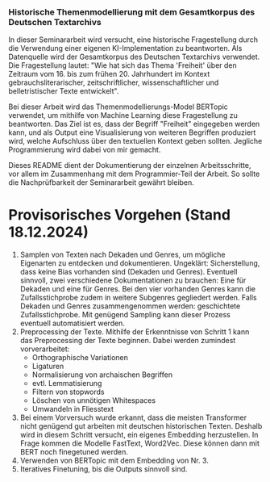 ### Historische Themenmodellierung mit dem Gesamtkorpus des Deutschen Textarchivs ###
In dieser Seminararbeit wird versucht, eine historische Fragestellung durch die Verwendung einer eigenen KI-Implementation zu beantworten. Als Datenquelle wird der Gesamtkorpus des Deutschen Textarchivs verwendet.
Die Fragestellung lautet: "Wie hat sich das Thema 'Freiheit' über den Zeitraum vom 16. bis zum frühen 20. Jahrhundert im Kontext gebrauchsliterarischer, zeitschriftlicher, wissenschaftlicher und belletristischer Texte entwickelt".

Bei dieser Arbeit wird das Themenmodellierungs-Model BERTopic verwendet, um mithilfe von Machine Learning diese Fragestellung zu beantworten. Das Ziel ist es, dass der Begriff "Freiheit" eingegeben werden kann, und als Output eine Visualisierung von weiteren Begriffen produziert wird, welche Aufschluss über den textuellen Kontext geben sollten. Jegliche Programmierung wird dabei von mir gemacht.

Dieses README dient der Dokumentierung der einzelnen Arbeitsschritte, vor allem im Zusammenhang mit dem Programmier-Teil der Arbeit. So sollte die Nachprüfbarkeit der Seminararbeit gewährt bleiben.

# Provisorisches Vorgehen (Stand 18.12.2024) #
1. Samplen von Texten nach Dekaden und Genres, um mögliche Eigenarten zu entdecken und dokumentieren. Ungeklärt: Sicherstellung, dass keine Bias vorhanden sind (Dekaden und Genres). Eventuell sinnvoll, zwei verschiedene Dokumentationen zu brauchen: Eine für Dekaden und eine für Genres. Bei den vier vorhanden Genres kann die Zufallsstichprobe zudem in weitere Subgenres gegliedert werden. Falls Dekaden und Genres zusammengenommen werden: geschichtete Zufallsstichprobe. Mit genügend Sampling kann dieser Prozess eventuell automatisiert werden.
2. Preprocessing der Texte. Mithilfe der Erkenntnisse von Schritt 1 kann das Preprocessing der Texte beginnen. Dabei werden zumindest vorverarbeitet:
    - Orthographische Variationen
    - Ligaturen
    - Normalisierung von archaischen Begriffen
    - evtl. Lemmatisierung
    - Filtern von stopwords
    - Löschen von unnötigen Whitespaces
    - Umwandeln in Fliesstext
3. Bei einem Vorversuch wurde erkannt, dass die meisten Transformer nicht genügend gut arbeiten mit deutschen historischen Texten. Deshalb wird in diesem Schritt versucht, ein eigenes Embedding herzustellen. In Frage kommen die Modelle FastText, Word2Vec. Diese können dann mit BERT noch finegetuned werden.
4. Verwenden von BERTopic mit dem Embedding von Nr. 3. 
5. Iteratives Finetuning, bis die Outputs sinnvoll sind.